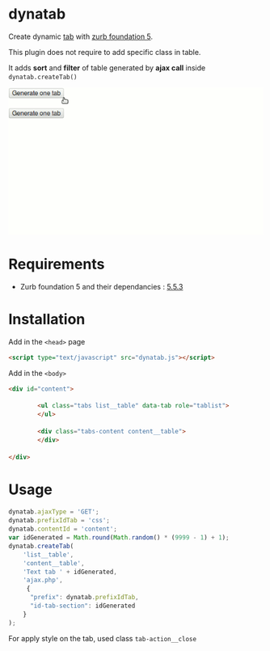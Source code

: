 # dynatab
Create dynamic [tab](http://foundation.zurb.com/sites/docs/v/5.5.3/components/tabs.html) with [zurb foundation 5](http://foundation.zurb.com/sites/docs/v/5.5.3/).

This plugin does not require to add specific class in table. 

It adds **sort** and **filter** of table generated by **ajax call** inside `dynatab.createTab()`  

![alt tag](https://github.com/general03/dynatab/blob/master/anim.gif)

# Requirements
- Zurb foundation 5 and their dependancies : [5.5.3](http://foundation.zurb.com/downloads/foundation-5.5.3.zip)
 
# Installation
Add in the `<head>` page

```html 
<script type="text/javascript" src="dynatab.js"></script>
```

Add in the `<body>`

```html
<div id="content">

        <ul class="tabs list__table" data-tab role="tablist">
        </ul>

        <div class="tabs-content content__table">         
        </div>
        
</div>
```

# Usage

```javascript
dynatab.ajaxType = 'GET';
dynatab.prefixIdTab = 'css';
dynatab.contentId = 'content';  
var idGenerated = Math.round(Math.random() * (9999 - 1) + 1);
dynatab.createTab(
    'list__table',
    'content__table',
    'Text tab ' + idGenerated,
    'ajax.php', 
     { 
      "prefix": dynatab.prefixIdTab,     
      "id-tab-section": idGenerated
    }
);
  ```
  
  For apply style on the tab, used class `tab-action__close`
